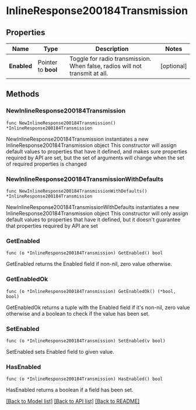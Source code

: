 # InlineResponse200184Transmission

## Properties

Name | Type | Description | Notes
------------ | ------------- | ------------- | -------------
**Enabled** | Pointer to **bool** | Toggle for radio transmission. When false, radios will not transmit at all. | [optional] 

## Methods

### NewInlineResponse200184Transmission

`func NewInlineResponse200184Transmission() *InlineResponse200184Transmission`

NewInlineResponse200184Transmission instantiates a new InlineResponse200184Transmission object
This constructor will assign default values to properties that have it defined,
and makes sure properties required by API are set, but the set of arguments
will change when the set of required properties is changed

### NewInlineResponse200184TransmissionWithDefaults

`func NewInlineResponse200184TransmissionWithDefaults() *InlineResponse200184Transmission`

NewInlineResponse200184TransmissionWithDefaults instantiates a new InlineResponse200184Transmission object
This constructor will only assign default values to properties that have it defined,
but it doesn't guarantee that properties required by API are set

### GetEnabled

`func (o *InlineResponse200184Transmission) GetEnabled() bool`

GetEnabled returns the Enabled field if non-nil, zero value otherwise.

### GetEnabledOk

`func (o *InlineResponse200184Transmission) GetEnabledOk() (*bool, bool)`

GetEnabledOk returns a tuple with the Enabled field if it's non-nil, zero value otherwise
and a boolean to check if the value has been set.

### SetEnabled

`func (o *InlineResponse200184Transmission) SetEnabled(v bool)`

SetEnabled sets Enabled field to given value.

### HasEnabled

`func (o *InlineResponse200184Transmission) HasEnabled() bool`

HasEnabled returns a boolean if a field has been set.


[[Back to Model list]](../README.md#documentation-for-models) [[Back to API list]](../README.md#documentation-for-api-endpoints) [[Back to README]](../README.md)


